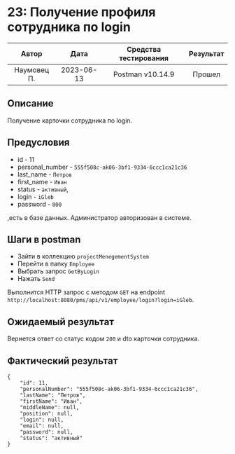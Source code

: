 # 23: Получение профиля сотрудника по login

|    Автор    |    Дата    | Средства тестирования | Результат |
|:-----------:|:----------:|:---------------------:|:---------:|
| Наумовец П. | 2023-06-13 |   Postman v10.14.9    |  Прошел   |

## Описание

Получение карточки сотрудника по login.

## Предусловия

* id - 11
* personal_number - `555f508c-ak06-3bf1-9334-6ccc1ca21c36`
* last_name - `Петров`
* first_name - `Иван`
* status - `активный`,
* login - `iGleb`
* password - `800`

,есть в базе данных. Администратор авторизован в системе.

## Шаги в postman

* Зайти в коллекцию `projectMenegementSystem`
* Перейти в папку `Employee`
* Выбрать запрос `GetByLogin`
* Нажать `Send`

Выполнится HTTP запрос с методом `GET` на endpoint `http://localhost:8080/pms/api/v1/employee/login?login=iGleb`.

## Ожидаемый результат

Вернется ответ со статус кодом `200` и dto карточки сотрудника.

## Фактический результат

```
{
    "id": 11,
    "personalNumber": "555f508c-ak06-3bf1-9334-6ccc1ca21c36",
    "lastName": "Петров",
    "firstName": "Иван",
    "middleName": null,
    "position": null,
    "login": null,
    "email": null,
    "password": null,
    "status": "активный"
}
```
